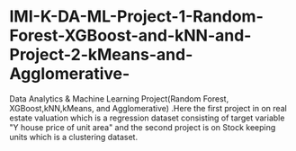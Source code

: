 # IMI-K-DA-ML-Project-1-Random-Forest-XGBoost-and-kNN-and-Project-2-kMeans-and-Agglomerative-
Data Analytics &amp; Machine Learning Project(Random Forest, XGBoost,kNN,kMeans, and Agglomerative) .Here the first project in on real estate valuation which is a regression dataset consisting of target variable "Y house price of unit area" and the second project is on Stock keeping units which is a clustering dataset.
